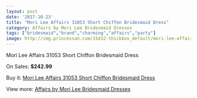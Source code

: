 ```yaml
---
layout: post
date: '2017-10-23'
title: "Mori Lee Affairs 31053 Short Chiffon Bridesmaid Dress"
category: Affairs by Mori Lee Bridesmaid Dresses
tags: ["bridesmaid","brand","charming","affairs","party"]
image: http://img.princessan.com/31432-thickbox_default/mori-lee-affairs-31053-short-chiffon-bridesmaid-dress.jpg
---
```

Mori Lee Affairs 31053 Short Chiffon Bridesmaid Dress

On Sales: **$242.99**
<a href="https://www.princessan.com/en/14244-mori-lee-affairs-31053-short-chiffon-bridesmaid-dress.html"><amp-img layout="responsive" width="600" height="600" src="//img.princessan.com/31432-thickbox_default/mori-lee-affairs-31053-short-chiffon-bridesmaid-dress.jpg" alt="Mori Lee Affairs 31053 Short Chiffon Bridesmaid Dress 0" /></a>
<a href="https://www.princessan.com/en/14244-mori-lee-affairs-31053-short-chiffon-bridesmaid-dress.html"><amp-img layout="responsive" width="600" height="600" src="//img.princessan.com/31434-thickbox_default/mori-lee-affairs-31053-short-chiffon-bridesmaid-dress.jpg" alt="Mori Lee Affairs 31053 Short Chiffon Bridesmaid Dress 1" /></a>
<a href="https://www.princessan.com/en/14244-mori-lee-affairs-31053-short-chiffon-bridesmaid-dress.html"><amp-img layout="responsive" width="600" height="600" src="//img.princessan.com/31433-thickbox_default/mori-lee-affairs-31053-short-chiffon-bridesmaid-dress.jpg" alt="Mori Lee Affairs 31053 Short Chiffon Bridesmaid Dress 2" /></a>

Buy it: [Mori Lee Affairs 31053 Short Chiffon Bridesmaid Dress](https://www.princessan.com/en/14244-mori-lee-affairs-31053-short-chiffon-bridesmaid-dress.html "Mori Lee Affairs 31053 Short Chiffon Bridesmaid Dress")

View more: [Affairs by Mori Lee Bridesmaid Dresses](https://www.princessan.com/en/104- "Affairs by Mori Lee Bridesmaid Dresses")